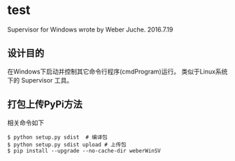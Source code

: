 # test

Supervisor for Windows wrote by Weber Juche.
2016.7.19

## 设计目的

在Windows下启动并控制其它命令行程序(cmdProgram)运行。
类似于Linux系统下的 Supervisor 工具。

## 打包上传PyPi方法
相关命令如下

````
$ python setup.py sdist  # 编译包
$ python setup.py sdist upload # 上传包
$ pip install --upgrade --no-cache-dir weberWinSV
````


